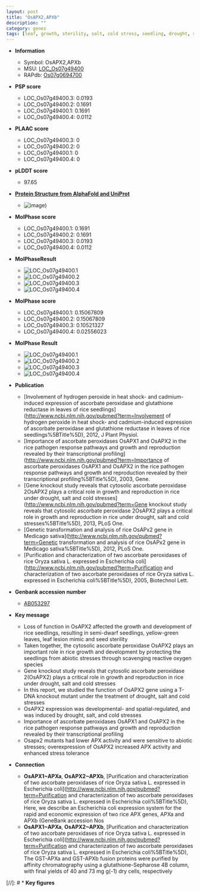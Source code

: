 ```yaml
---
layout: post
title: "OsAPX2,APXb"
description: ""
category: genes
tags: [leaf, growth, sterility, salt, cold stress, seedling, drought, seed, abiotic stress, dwarf]
---
```


* **Information**  
    + Symbol: OsAPX2,APXb  
    + MSU: [LOC_Os07g49400](http://rice.plantbiology.msu.edu/cgi-bin/ORF_infopage.cgi?orf=LOC_Os07g49400)  
    + RAPdb: [Os07g0694700](http://rapdb.dna.affrc.go.jp/viewer/gbrowse_details/irgsp1?name=Os07g0694700)  

* **PSP score**  
    + LOC_Os07g49400.3: 0.0193 
    + LOC_Os07g49400.2: 0.1691 
    + LOC_Os07g49400.1: 0.1691 
    + LOC_Os07g49400.4: 0.0112 

* **PLAAC score**  
    + LOC_Os07g49400.3: 0 
    + LOC_Os07g49400.2: 0 
    + LOC_Os07g49400.1: 0 
    + LOC_Os07g49400.4: 0 

* **pLDDT score**
    + 97.65

* **[Protein Structure from AlphaFold and UniProt](https://www.uniprot.org/uniprotkb/Q9FE01/entry#structure)**
    + ![image](https://ricepsp.github.io/images/Q9/AF-Q9FE01-F1.png))

* **MolPhase score**
    + LOC_Os07g49400.1: 0.1691
    + LOC_Os07g49400.2: 0.1691
    + LOC_Os07g49400.3: 0.0193
    + LOC_Os07g49400.4: 0.0112

* **MolPhaseResult**
    + ![LOC_Os07g49400.1](https://ricepsp.github.io/pictures/LOC_Os07g/LOC_Os07g49400.1.png)
    + ![LOC_Os07g49400.2](https://ricepsp.github.io/pictures/LOC_Os07g/LOC_Os07g49400.2.png)
    + ![LOC_Os07g49400.3](https://ricepsp.github.io/pictures/LOC_Os07g/LOC_Os07g49400.3.png)
    + ![LOC_Os07g49400.4](https://ricepsp.github.io/pictures/LOC_Os07g/LOC_Os07g49400.4.png)

* **MolPhase score**
    + LOC_Os07g49400.1: 0.15067809
    + LOC_Os07g49400.2: 0.15067809
    + LOC_Os07g49400.3: 0.10521327
    + LOC_Os07g49400.4: 0.02556023

* **MolPhase Result**
    + ![LOC_Os07g49400.1](https://304243504.github.io/Pictures/LOC_Os07g/LOC_Os07g49400.1.png)
    + ![LOC_Os07g49400.2](https://304243504.github.io/Pictures/LOC_Os07g/LOC_Os07g49400.2.png)
    + ![LOC_Os07g49400.3](https://304243504.github.io/Pictures/LOC_Os07g/LOC_Os07g49400.3.png)
    + ![LOC_Os07g49400.4](https://304243504.github.io/Pictures/LOC_Os07g/LOC_Os07g49400.4.png)

* **Publication**  
    + [Involvement of hydrogen peroxide in heat shock- and cadmium-induced expression of ascorbate peroxidase and glutathione reductase in leaves of rice seedlings](http://www.ncbi.nlm.nih.gov/pubmed?term=Involvement of hydrogen peroxide in heat shock- and cadmium-induced expression of ascorbate peroxidase and glutathione reductase in leaves of rice seedlings%5BTitle%5D), 2012, J Plant Physiol.
    + [Importance of ascorbate peroxidases OsAPX1 and OsAPX2 in the rice pathogen response pathways and growth and reproduction revealed by their transcriptional profiling](http://www.ncbi.nlm.nih.gov/pubmed?term=Importance of ascorbate peroxidases OsAPX1 and OsAPX2 in the rice pathogen response pathways and growth and reproduction revealed by their transcriptional profiling%5BTitle%5D), 2003, Gene.
    + [Gene knockout study reveals that cytosolic ascorbate peroxidase 2OsAPX2 plays a critical role in growth and reproduction in rice under drought, salt and cold stresses](http://www.ncbi.nlm.nih.gov/pubmed?term=Gene knockout study reveals that cytosolic ascorbate peroxidase 2OsAPX2 plays a critical role in growth and reproduction in rice under drought, salt and cold stresses%5BTitle%5D), 2013, PLoS One.
    + [Genetic transformation and analysis of rice OsAPx2 gene in Medicago sativa](http://www.ncbi.nlm.nih.gov/pubmed?term=Genetic transformation and analysis of rice OsAPx2 gene in Medicago sativa%5BTitle%5D), 2012, PLoS One.
    + [Purification and characterization of two ascorbate peroxidases of rice Oryza sativa L. expressed in Escherichia coli](http://www.ncbi.nlm.nih.gov/pubmed?term=Purification and characterization of two ascorbate peroxidases of rice Oryza sativa L. expressed in Escherichia coli%5BTitle%5D), 2005, Biotechnol Lett.

* **Genbank accession number**  
    + [AB053297](http://www.ncbi.nlm.nih.gov/nuccore/AB053297)

* **Key message**  
    + Loss of function in OsAPX2 affected the growth and development of rice seedlings, resulting in semi-dwarf seedlings, yellow-green leaves, leaf lesion mimic and seed sterility
    + Taken together, the cytosolic ascorbate peroxidase OsAPX2 plays an important role in rice growth and development by protecting the seedlings from abiotic stresses through scavenging reactive oxygen species
    + Gene knockout study reveals that cytosolic ascorbate peroxidase 2(OsAPX2) plays a critical role in growth and reproduction in rice under drought, salt and cold stresses
    + In this report, we studied the function of OsAPX2 gene using a T-DNA knockout mutant under the treatment of drought, salt and cold stresses
    + OsAPX2 expression was developmental- and spatial-regulated, and was induced by drought, salt, and cold stresses
    + Importance of ascorbate peroxidases OsAPX1 and OsAPX2 in the rice pathogen response pathways and growth and reproduction revealed by their transcriptional profiling
    + Osapx2 mutants had lower APX activity and were sensitive to abiotic stresses; overexpression of OsAPX2 increased APX activity and enhanced stress tolerance

* **Connection**  
    + __OsAPX1~APXa__, __OsAPX2~APXb__, [Purification and characterization of two ascorbate peroxidases of rice Oryza sativa L. expressed in Escherichia coli](http://www.ncbi.nlm.nih.gov/pubmed?term=Purification and characterization of two ascorbate peroxidases of rice Oryza sativa L. expressed in Escherichia coli%5BTitle%5D), Here, we describe an Escherichia coli expression system for the rapid and economic expression of two rice APX genes, APXa and APXb (GeneBank accession Nos
    + __OsAPX1~APXa__, __OsAPX2~APXb__, [Purification and characterization of two ascorbate peroxidases of rice Oryza sativa L. expressed in Escherichia coli](http://www.ncbi.nlm.nih.gov/pubmed?term=Purification and characterization of two ascorbate peroxidases of rice Oryza sativa L. expressed in Escherichia coli%5BTitle%5D), The GST-APXa and GST-APXb fusion proteins were purified by affinity chromatography using a glutathione-Sepharose 4B column, with final yields of 40 and 73 mg g(-1) dry cells, respectively

[//]: # * **Key figures**  


